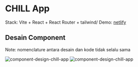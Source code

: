 # CHILL App

Stack: Vite + React + React Router + tailwind/
Demo: [netlify](https://comfy-praline-f1ac44.netlify.app/)

## Desain Component
Note: nomenclature antara desain dan kode tidak selalu sama

![component-design-chill-app](https://github.com/user-attachments/assets/6124bfca-07d9-4594-9193-c744e46d1bcd)
![component-design-chill-app](https://github.com/user-attachments/assets/7139dfd7-8f7b-4d53-9755-c5e80880204d)
